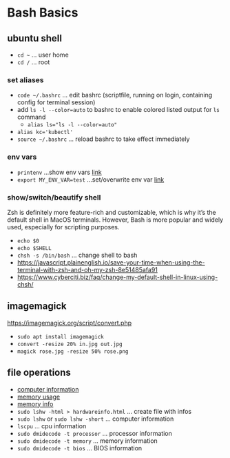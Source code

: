 # Bash Basics

## ubuntu shell

- `cd ~` ... user home
- `cd /` ... root

### set aliases

- `code ~/.bashrc` ... edit bashrc (scriptfile, running on login, containing config for terminal session)
- add `ls -l --color=auto` to bashrc to enable colored listed output for `ls` command
  - `alias ls="ls -l --color=auto"`
- `alias kc='kubectl'`
- `source ~/.bashrc` ... reload bashrc to take effect immediately

### env vars

- `printenv` ...show env vars [link](https://www3.ntu.edu.sg/home/ehchua/programming/howto/Environment_Variables.html#zz-3.1)
- `export MY_ENV_VAR=test`  ...set/overwrite env var [link](https://linuxhandbook.com/envsubst-command/)

### show/switch/beautify shell

Zsh is definitely more feature-rich and customizable, which is why it’s the default shell in MacOS terminals. However, Bash is more popular and widely used, especially for scripting purposes.

- `echo $0`
- `echo $SHELL`
- `chsh -s /bin/bash` ... change shell to bash
- <https://javascript.plainenglish.io/save-your-time-when-using-the-terminal-with-zsh-and-oh-my-zsh-8e51485afa91>
- <https://www.cyberciti.biz/faq/change-my-default-shell-in-linux-using-chsh/>

## imagemagick

<https://imagemagick.org/script/convert.php>

- `sudo apt install imagemagick`
- `convert -resize 20% in.jpg out.jpg`
- `magick rose.jpg -resize 50% rose.png`

## file operations

- [computer information](https://www.tecmint.com/commands-to-collect-system-and-hardware-information-in-linux/#:~:text=1.,kernel%20name%20of%20your%20system.&text=To%20view%20your%20network%20hostname,the%20uname%20command%20as%20shown.)
- [memory usage](https://phoenixnap.com/kb/linux-commands-check-memory-usage#:~:text=Checking%20Memory%20Usage%20in%20Linux%20using%20the%20GUI,-Using%20a%20graphical&text=Navigate%20to%20Show%20Applications.,including%20historical%20information%20is%20displayed.)
- [memory info](https://www.cyberciti.biz/faq/linux-ram-info-command/)
- `sudo lshw -html > hardwareinfo.html` ... create file with infos
- `sudo lshw` or `sudo lshw -short` ... computer information
- `lscpu` ... cpu information
- `sudo dmidecode -t processor` ... processor information
- `sudo dmidecode -t memory` ... memory information
- `sudo dmidecode -t bios` ... BIOS information
